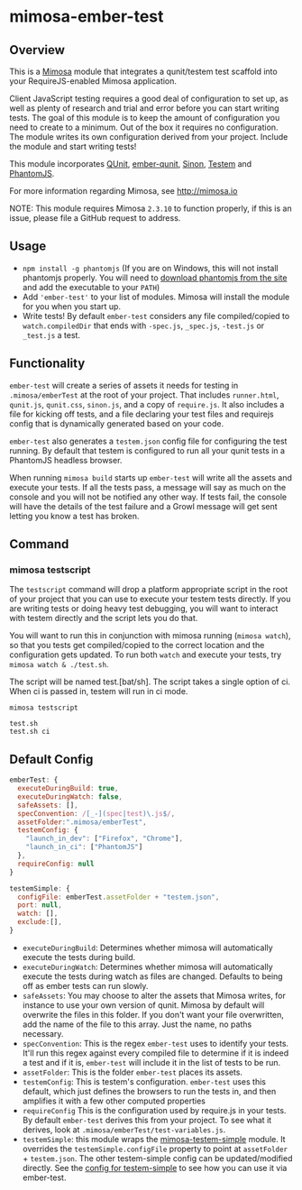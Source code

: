 mimosa-ember-test
===========

## Overview

This is a [Mimosa](http://mimosa.io) module that integrates a qunit/testem test scaffold into your RequireJS-enabled Mimosa application.

Client JavaScript testing requires a good deal of configuration to set up, as well as plenty of research and trial and error before you can start writing tests. The goal of this module is to keep the amount of configuration you need to create to a minimum.  Out of the box it requires no configuration. The module writes its own configuration derived from your project. Include the module and start writing tests!

This module incorporates [QUnit](http://qunitjs.com/), [ember-qunit](https://github.com/rwjblue/ember-qunit), [Sinon](http://sinonjs.org/), [Testem](https://github.com/airportyh/testem) and [PhantomJS](http://phantomjs.org/).

For more information regarding Mimosa, see http://mimosa.io

NOTE: This module requires Mimosa `2.3.10` to function properly, if this is an issue, please file a GitHub request to address.

## Usage

* `npm install -g phantomjs` (If you are on Windows, this will not install phantomjs properly. You will need to [download phantomjs from the site](http://phantomjs.org/download.html) and add the executable to your `PATH`)
* Add `'ember-test'` to your list of modules.  Mimosa will install the module for you when you start up.
* Write tests!  By default `ember-test` considers any file compiled/copied to `watch.compiledDir` that ends with `-spec.js`, `_spec.js`, `-test.js` or `_test.js` a test.

## Functionality

`ember-test` will create a series of assets it needs for testing in `.mimosa/emberTest` at the root of your project.  That includes `runner.html`, `qunit.js`, `qunit.css`, `sinon.js`, and a copy of `require.js`.  It also includes a file for kicking off tests, and a file declaring your test files and requirejs config that is dynamically generated based on your code.

`ember-test` also generates a `testem.json` config file for configuring the test running.  By default that testem is configured to run all your qunit tests in a PhantomJS headless browser.

When running `mimosa build` starts up `ember-test` will write all the assets and execute your tests. If all the tests pass, a message will say as much on the console and you will not be notified any other way.  If tests fail,  the console will have the details of the test failure and a Growl message will get sent letting you know a test has broken.

## Command

### mimosa testscript

The `testscript` command will drop a platform appropriate script in the root of your project that you can use to execute your testem tests directly.  If you are writing tests or doing heavy test debugging, you will want to interact with testem directly and the script lets you do that.

You will want to run this in conjunction with mimosa running (`mimosa watch`), so that you tests get compiled/copied to the correct location and the configuration gets updated.  To run both `watch` and execute your tests, try `mimosa watch & ./test.sh`.

The script will be named test.[bat/sh]. The script takes a single option of ci.  When ci is passed in, testem will run in ci mode.

```
mimosa testscript
```

```
test.sh
test.sh ci
```

## Default Config

```javascript
emberTest: {
  executeDuringBuild: true,
  executeDuringWatch: false,
  safeAssets: [],
  specConvention: /[_-](spec|test)\.js$/,
  assetFolder:".mimosa/emberTest",
  testemConfig: {
    "launch_in_dev": ["Firefox", "Chrome"],
    "launch_in_ci": ["PhantomJS"]
  },
  requireConfig: null
}

testemSimple: {
  configFile: emberTest.assetFolder + "testem.json",
  port: null,
  watch: [],
  exclude:[],
}
```

* `executeDuringBuild`: Determines whether mimosa will automatically execute the tests during build.
* `executeDuringWatch`: Determines whether mimosa will automatically execute the tests during watch as files are changed.  Defaults to being off as ember tests can run slowly.
* `safeAssets`: You may choose to alter the assets that Mimosa writes, for instance to use your own version of qunit.  Mimosa by default will overwrite the files in this folder.  If you don't want your file overwritten, add the name of the file to this array.  Just the name, no paths necessary.
* `specConvention`: This is the regex `ember-test` uses to identify your tests. It'll run this regex against every compiled file to determine if it is indeed a test and if it is, `ember-test` will include it in the list of tests to be run.
*  `assetFolder`: This is the folder `ember-test` places its assets.
*  `testemConfig`: This is testem's configuration.  `ember-test` uses this default, which just defines the browsers to run the tests in, and then amplifies it with a few other computed properties
*  `requireConfig` This is the configuration used by require.js in your tests.  By default `ember-test` derives this from your project.  To see what it derives, look at `.mimosa/emberTest/test-variables.js`.
* `testemSimple`: this module wraps the [mimosa-testem-simple](https://github.com/dbashford/mimosa-testem-simple) module. It overrides the `testemSimple.configFile` property to point at `assetFolder` + `testem.json`.  The other testem-simple config can be updated/modified directly. See the [config for testem-simple](https://github.com/dbashford/mimosa-testem-simple#default-config) to see how you can use it via ember-test.

